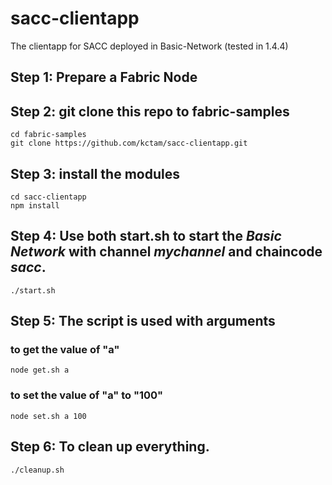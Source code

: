 # sacc-clientapp
The clientapp for SACC deployed in Basic-Network (tested in 1.4.4)

## Step 1: Prepare a Fabric Node

## Step 2: git clone this repo to fabric-samples
```
cd fabric-samples
git clone https://github.com/kctam/sacc-clientapp.git
```

## Step 3: install the modules
```
cd sacc-clientapp
npm install
```

## Step 4: Use both start.sh to start the *Basic Network* with channel *mychannel* and chaincode *sacc*.
```
./start.sh
```

## Step 5: The script is used with arguments

### to get the value of "a"
```
node get.sh a
```

### to set the value of "a" to "100"
```
node set.sh a 100
```

## Step 6: To clean up everything.
```
./cleanup.sh
```
